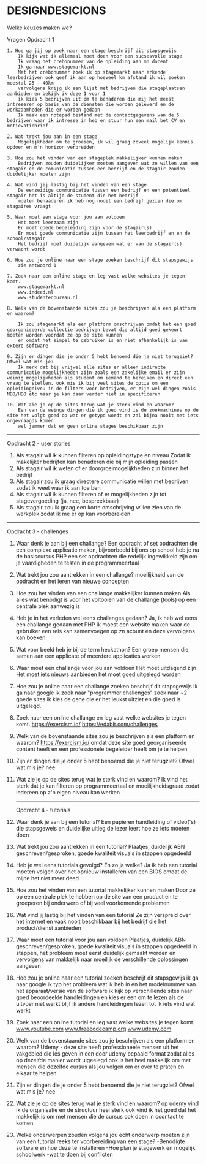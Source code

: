 # DESIGNDESICIONS

Welke keuzes maken we?

Vragen Opdracht 1

    1. Hoe ga jij op zoek naar een stage beschrijf dit stapsgewijs
        Ik kijk wat ik allemaal moet doen voor een sucsesvolle stage
        Ik vraag het crebonummer van de opleiding aan mn docent
        Ik ga naar www.stagemarkt.nl
        Met het crebonummer zoek ik op stagemarkt naar erkende leerbedrijven ook geef ik aan op hoeveel km afstand ik wil zoeken meestal 25 - 40km
        vervolgens krijg ik een lijst met bedrijven die stageplaatsen aanbieden en bekijk ik deze 1 voor 1
        ik kies 5 bedrijven uit om te benaderen die mij het meest intreseren op basis van de diensten die worden geleverd en de werkzaamheden die er worden gedaan
        Ik maak een notepad bestand met de contactgegevens van de 5 bedrijven waar ik intresse in heb en stuur hun een mail bet CV en motievatiebrief 

    2. Wat trekt jou aan in een stage
        Mogelijkheden om te groeien, ik wil graag zoveel mogelijk kennis opdoen en m'n horizon verbreiden

    3. Hoe zou het vinden van een stageplek makkelijker kunnen maken
        Bedrijven zouden duidelijker moeten aangeven wat ze willen van een stagair en de comunicatie tussen een bedrijf en de stagair zouden duidelijker moeten zijn

    4. Wat vind jij lastig bij het vinden van een stage
        De eenzeidige communicatie tussen een bedrijf en een potentieel stagair het is altijd de student die het bedrijf
        moeten benaaderen ik heb nog nooit een bedrijf gezien die om stagaires vraagt

    5. Waar moet een stage voor jou aan voldoen
        Het moet leerzaam zijn
        Er moet goede begeleiding zijn voor de stagair(s)
        Er moet goede communicatie zijn tussen het leerbedrijf en en de school/stagair
        Het bedrijf moet duidelijk aangevem wat er van de stagair(s) verwacht wordt

    6. Hoe zou je online naar een stage zoeken beschrijf dit stapsgewijs
        zie antwoord 1

    7. Zoek naar een online stage en leg vast welke websites je tegen komt.
        www.stagemarkt.nl
        www.indeed.nl
        www.studentenbureau.nl

    8. Welk van de bovenstaande sites zou je beschrijven als een platform en waarom?

        Ik zou stagemarkt als een platform omschrijven omdat het een goed georganiseerde collectie bedrijven bevat die altijd goed gekeurt moeten worden voordat ze op de site kunnen
        en omdat het simpel te gebruiken is en niet afhankelijk is van extere software

    9. Zijn er dingen die je onder 5 hebt benoemd die je niet terugziet? Ofwel wat mis je?
        Ik merk dat bij vrijwel alle sites er alleen indirecte communicatie mogelijkheden zijn zoals een zakelijke email er zijn weinig mogelijkheden als student om iemand te bereiken en direct een vraag te stellen. ook mis ik bij veel sites de optie om een opleidingniveu in de filters voor bedrijven, er zijn wel dingen zoals MBO/HBO etc maar je kan daar verder niet in specificeren

    10. Wat zie je op de sites terug wat je sterk vind en waarom?
        Een van de weinge dingen die ik goed vind is de zoekmachines op de site het volgt goed op wat er getypd wordt en zal bijna nooit met iets ongevraagds komen
        wel jammer dat er geen online stages beschikbaar zijn

----------------------------------------------------------------------------------------
Opdracht 2 - user stories
1. Als stagair wil ik kunnen filteren op opleidingstype en niveau Zodat ik makelijker bedrijfen kan benaderen die bij mijn opleiding passen
2. Als stagair wil ik weten of er doorgroeimogelijkheden zijn binnen het bedrijf
3. Als stagair zou ik graag directere communicatie willen met bedrijven zodat ik weet waar ik aan toe ben
4. Als stagair wil ik kunnen filteren of er mogelijkheden zijn tot stagevergoeding (ja, nee, bespreekbaar)
5. Als stagair zou ik graag een korte omschrijving willen zien van de werkplek zodat ik me er op kan voorbereiden

----------------------------------------------------------------------------------------
Opdracht 3 - challenges


 1.   Waar denk je aan bij een challange?
        Een opdracht of set opdrachten die een complexe applicatie maken, bijvoorbeeld bij ons op school heb je na de basiscursus PHP een set opdrachten die redelijk ingewikkeld zijn om je vaardigheden te testen in de programmeertaal

 2.   Wat trekt jou zou aantrekken in een challange?
        moeilijkheid van de opdracht en het leren van nieuwe concepten

 3.   Hoe zou het vinden van een challange makkelijker kunnen maken
        Als alles wat benodigt is voor het voltooien van de challange (tools) op een centrale plek aanwezig is

 4.   Heb je in het verleden wel eens challanges gedaan?
        Ja, ik heb wel eens een challange gedaan met PHP ik moest een website maken waar de gebruiker een reis kan samenvoegen op zn acount en deze vervolgens kan boeken
 5.   Wat voor beeld heb je bij de term heckathon?
        Een groep mensen die samen aan een applicate of meerdere applicaties werken
 6.   Waar moet een challange voor jou aan voldoen
        Het moet uitdagend zijn
        Het moet iets nieuws aanbieden
        het moet goed uitgelegd worden
 7.   Hoe zou je online naar een challange zoeken beschrijf dit stapsgewijs
        Ik ga naar google
        ik zoek naar "programmer challenges"
        zoek naar ~2 goede sites
        ik kies de gene die er het leukst uitziet en die goed is uitgelegd.
 8.   Zoek naar een online challange en leg vast welke websites je tegen komt.
        https://exercism.io/
        https://edabit.com/challenges
 9.   Welk van de bovenstaande sites zou je beschrijven als een platform en waarom?
         https://exercism.io/ omdat deze site goed georganiseerde content heeft en een professionele begeleider heeft om je te helpen
 10.  Zijn er dingen die je onder 5 hebt benoemd die je niet terugziet? Ofwel wat mis je?
        nee
 11.   Wat zie je op de sites terug wat je sterk vind en waarom?
        Ik vind het sterk dat je kan filteren op programmeertaal en moeilijkheidsgraad zodat iedereen op z'n eigen niveau kan werken

        ------------------------------------------------------------------------------------
        Opdracht 4 - tutorials

        
  1.  Waar denk je aan bij een tutorial?
        Een papieren handleiding of video('s) die stapsgeweis en duidelijke uitleg de lezer leert hoe ze iets moeten doen
  2.  Wat trekt jou zou aantrekken in een tutorial?
        Plaatjes, duidelijk ABN geschreven/gesproken, goede kwaliteit visuals in stappen opgedeeld
  3.  Heb je wel eens tutorials gevolgd? En zo ja welke?
        Ja ik heb een tutorial moeten volgen over het opnieuw installeren van een BIOS omdat de mijne het niet meer deed
  4.  Hoe zou het vinden van een tutorial makkelijker kunnen maken
        Door ze op een centrale plek te hebben op de site van een product en te groeperen bij onderwerp of bij veel voorkomende problemen
  5.  Wat vind jij lastig bij het vinden van een tutorial
        Ze zijn verspreid over het internet en vaak nooit beschikbaar bij het bedrijf die het product/dienst aanbieden
  6.  Waar moet een tutorial voor jou aan voldoen
        Plaatjes, duidelijk ABN geschreven/gesproken, goede kwaliteit visuals in stappen opgedeeld in stappen, het probleem moet eerst duidelijk gemaakt worden en vervolgens
        van makkelijk naar moeilijk de verschillende oplossingen aangeven
  7.  Hoe zou je online naar een tutorial zoeken beschrijf dit stapsgewijs
        ik ga naar google
        ik typ het probleem wat ik heb in en het modelnummer van het apparaat/versie van de software
        ik kijk op verschillende sites naar goed beoordeelde handleidingen en kies er een om te lezen
        als de uitvoer niet werkt blijf ik andere handleidingen lezen tot ik iets vind wat werkt
  8.  Zoek naar een online tutorial en leg vast welke websites je tegen komt.
        www.youtube.com
        www.freecodecamp.org
        www.udemy.com
  9.  Welk van de bovenstaande sites zou je beschrijven als een platform en waarom?
        Udemy - deze site heeft professioneele mensen uit het vakgebied die les geven in een door udemy bepaald format zodat alles op dezelfde manier wordt uigeelegd ook is het heel makkelijk om met mensen die dezelfde cursus als jou volgen om er over te praten en elkaar te helpen
  10.  Zijn er dingen die je onder 5 hebt benoemd die je niet terugziet? Ofwel wat mis je?
        nee
  11.  Wat zie je op de sites terug wat je sterk vind en waarom?
        op udemy vind ik de organisatie en de structuur heel sterk ook vind ik het goed dat het makkelijk is om met mensen die de cursus ook doen in ccontact te komen
  12.  Welke onderwerpen zouden volgens jou echt onderwerp moeten zijn van een tutorial reeks ter voorbereiding van een stage?
        -Benodigte software en hoe deze te installeren
        -Hoe plan je stagewerk en mogelijk schoolwerk
        -wat te doen bij conflicten
